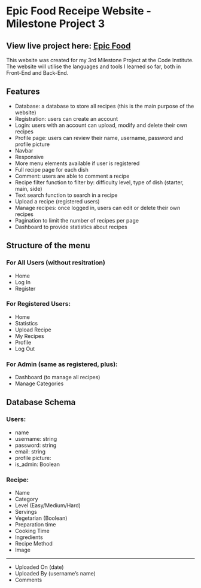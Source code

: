 # Epic Food Receipe Website - Milestone Project 3

## View live project here: [Epic Food](https://kerekmarci.github.io/ms3/)

This website was created for my 3rd Milestone Project at the Code Institute. 
The website will utilise the languages and tools I learned so far, both in Front-End and Back-End.

## Features

* Database: a database to store all recipes (this is the main purpose of the website)
* Registration: users can create an account
* Login: users with an account can upload, modify and delete their own recipes
* Profile page: users can review their name, username, password and profile picture
* Navbar
* Responsive
* More menu elements available if user is registered
* Full recipe page for each dish
* Comment: users are able to comment a recipe
* Recipe filter function to filter by: difficulty level, type of dish (starter, main, side)
* Text search function to search in a recipe
* Upload a recipe (registered users)
* Manage recipes: once logged in, users can edit or delete their own recipes
* Pagination to limit the number of recipes per page
* Dashboard to provide statistics about recipes 

## Structure of the menu

### For All Users (without resitration)

* Home
* Log In
* Register

### For Registered Users:

* Home
* Statistics
* Upload Recipe
* My Recipes
* Profile
* Log Out

### For Admin (same as registered, plus):

* Dashboard (to manage all recipes)
* Manage Categories

## Database Schema

### Users:

* name
* username: string
* password: string
* email: string
* profile picture:
* is_admin: Boolean

### Recipe:

* Name
* Category
* Level (Easy/Medium/Hard)
* Servings
* Vegetarian (Boolean) 
* Preparation time
* Cooking Time
* Ingredients
* Recipe Method
* Image
___

* Uploaded On (date)
* Uploaded By (username’s name)
* Comments
